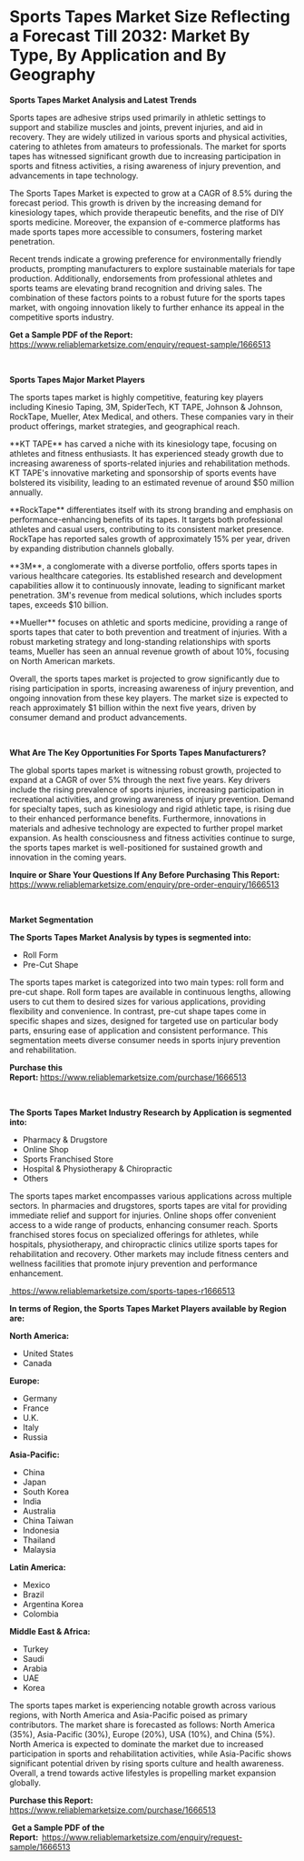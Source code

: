 <p><h1>Sports Tapes Market Size Reflecting a Forecast Till 2032: Market By Type, By Application and By Geography</h1></p><p><strong>Sports Tapes Market Analysis and Latest Trends</strong></p>
<p><p>Sports tapes are adhesive strips used primarily in athletic settings to support and stabilize muscles and joints, prevent injuries, and aid in recovery. They are widely utilized in various sports and physical activities, catering to athletes from amateurs to professionals. The market for sports tapes has witnessed significant growth due to increasing participation in sports and fitness activities, a rising awareness of injury prevention, and advancements in tape technology.</p><p>The Sports Tapes Market is expected to grow at a CAGR of 8.5% during the forecast period. This growth is driven by the increasing demand for kinesiology tapes, which provide therapeutic benefits, and the rise of DIY sports medicine. Moreover, the expansion of e-commerce platforms has made sports tapes more accessible to consumers, fostering market penetration. </p><p>Recent trends indicate a growing preference for environmentally friendly products, prompting manufacturers to explore sustainable materials for tape production. Additionally, endorsements from professional athletes and sports teams are elevating brand recognition and driving sales. The combination of these factors points to a robust future for the sports tapes market, with ongoing innovation likely to further enhance its appeal in the competitive sports industry.</p></p>
<p><strong>Get a Sample PDF of the Report:&nbsp;</strong> <a href="https://www.reliablemarketsize.com/enquiry/request-sample/1666513?utm_campaign=3532&utm_medium=2&utm_source=Github&utm_content=ia&utm_term=16042025&utm_id=sports-tapes">https://www.reliablemarketsize.com/enquiry/request-sample/1666513</a></p>
<p>&nbsp;</p>
<p><strong>Sports Tapes Major Market Players</strong></p>
<p><p>The sports tapes market is highly competitive, featuring key players including Kinesio Taping, 3M, SpiderTech, KT TAPE, Johnson & Johnson, RockTape, Mueller, Atex Medical, and others. These companies vary in their product offerings, market strategies, and geographical reach.</p><p>**KT TAPE** has carved a niche with its kinesiology tape, focusing on athletes and fitness enthusiasts. It has experienced steady growth due to increasing awareness of sports-related injuries and rehabilitation methods. KT TAPE's innovative marketing and sponsorship of sports events have bolstered its visibility, leading to an estimated revenue of around $50 million annually.</p><p>**RockTape** differentiates itself with its strong branding and emphasis on performance-enhancing benefits of its tapes. It targets both professional athletes and casual users, contributing to its consistent market presence. RockTape has reported sales growth of approximately 15% per year, driven by expanding distribution channels globally.</p><p>**3M**, a conglomerate with a diverse portfolio, offers sports tapes in various healthcare categories. Its established research and development capabilities allow it to continuously innovate, leading to significant market penetration. 3M's revenue from medical solutions, which includes sports tapes, exceeds $10 billion.</p><p>**Mueller** focuses on athletic and sports medicine, providing a range of sports tapes that cater to both prevention and treatment of injuries. With a robust marketing strategy and long-standing relationships with sports teams, Mueller has seen an annual revenue growth of about 10%, focusing on North American markets.</p><p>Overall, the sports tapes market is projected to grow significantly due to rising participation in sports, increasing awareness of injury prevention, and ongoing innovation from these key players. The market size is expected to reach approximately $1 billion within the next five years, driven by consumer demand and product advancements.</p></p>
<p>&nbsp;</p>
<p><strong>What Are The Key Opportunities For Sports Tapes Manufacturers?</strong></p>
<p><p>The global sports tapes market is witnessing robust growth, projected to expand at a CAGR of over 5% through the next five years. Key drivers include the rising prevalence of sports injuries, increasing participation in recreational activities, and growing awareness of injury prevention. Demand for specialty tapes, such as kinesiology and rigid athletic tape, is rising due to their enhanced performance benefits. Furthermore, innovations in materials and adhesive technology are expected to further propel market expansion. As health consciousness and fitness activities continue to surge, the sports tapes market is well-positioned for sustained growth and innovation in the coming years.</p></p>
<p><strong>Inquire or Share Your Questions If Any Before Purchasing This Report:</strong> <a href="https://www.reliablemarketsize.com/enquiry/pre-order-enquiry/1666513?utm_campaign=3532&utm_medium=2&utm_source=Github&utm_content=ia&utm_term=16042025&utm_id=sports-tapes">https://www.reliablemarketsize.com/enquiry/pre-order-enquiry/1666513</a></p>
<p>&nbsp;</p>
<p><strong>Market Segmentation</strong></p>
<p><strong>The Sports Tapes Market Analysis by types is segmented into:</strong></p>
<p><ul><li>Roll Form</li><li>Pre-Cut Shape</li></ul></p>
<p><p>The sports tapes market is categorized into two main types: roll form and pre-cut shape. Roll form tapes are available in continuous lengths, allowing users to cut them to desired sizes for various applications, providing flexibility and convenience. In contrast, pre-cut shape tapes come in specific shapes and sizes, designed for targeted use on particular body parts, ensuring ease of application and consistent performance. This segmentation meets diverse consumer needs in sports injury prevention and rehabilitation.</p></p>
<p><strong>Purchase this Report:&nbsp;</strong><a href="https://www.reliablemarketsize.com/purchase/1666513?utm_campaign=3532&utm_medium=2&utm_source=Github&utm_content=ia&utm_term=16042025&utm_id=sports-tapes">https://www.reliablemarketsize.com/purchase/1666513</a></p>
<p>&nbsp;</p>
<p><strong>The Sports Tapes Market Industry Research by Application is segmented into:</strong></p>
<p><ul><li>Pharmacy & Drugstore</li><li>Online Shop</li><li>Sports Franchised Store</li><li>Hospital & Physiotherapy & Chiropractic</li><li>Others</li></ul></p>
<p><p>The sports tapes market encompasses various applications across multiple sectors. In pharmacies and drugstores, sports tapes are vital for providing immediate relief and support for injuries. Online shops offer convenient access to a wide range of products, enhancing consumer reach. Sports franchised stores focus on specialized offerings for athletes, while hospitals, physiotherapy, and chiropractic clinics utilize sports tapes for rehabilitation and recovery. Other markets may include fitness centers and wellness facilities that promote injury prevention and performance enhancement.</p></p>
<p><a href="https://www.reliablemarketsize.com/sports-tapes-r1666513?utm_campaign=3532&utm_medium=2&utm_source=Github&utm_content=ia&utm_term=16042025&utm_id=sports-tapes">&nbsp;https://www.reliablemarketsize.com/sports-tapes-r1666513</a></p>
<p><strong>In terms of Region, the Sports Tapes Market Players available by Region are:</strong></p>
<p>
    <p> <strong> North America: </strong>
        <ul>
            <li>United States</li>
            <li>Canada</li>
        </ul>
        </p> 
    <p> <strong> Europe: </strong>
        <ul>
            <li>Germany</li>
            <li>France</li>
            <li>U.K.</li>
            <li>Italy</li>
            <li>Russia</li>
        </ul>
        </p> 
    <p> <strong> Asia-Pacific: </strong>
        <ul>
            <li>China</li>
            <li>Japan</li>
            <li>South Korea</li>
            <li>India</li>
            <li>Australia</li>
            <li>China Taiwan</li>
            <li>Indonesia</li>
            <li>Thailand</li>
            <li>Malaysia</li>
        </ul>
        </p> 
    <p> <strong> Latin America: </strong>
        <ul>
            <li>Mexico</li>
            <li>Brazil</li>
            <li>Argentina Korea</li>
            <li>Colombia</li>
        </ul>
        </p> 
    <p> <strong> Middle East & Africa: </strong>
        <ul>
            <li>Turkey</li>
            <li>Saudi</li>
            <li>Arabia</li>
            <li>UAE</li>
            <li>Korea</li>
        </ul>
    </p>
    </p>
<p><p>The sports tapes market is experiencing notable growth across various regions, with North America and Asia-Pacific poised as primary contributors. The market share is forecasted as follows: North America (35%), Asia-Pacific (30%), Europe (20%), USA (10%), and China (5%). North America is expected to dominate the market due to increased participation in sports and rehabilitation activities, while Asia-Pacific shows significant potential driven by rising sports culture and health awareness. Overall, a trend towards active lifestyles is propelling market expansion globally.</p></p>
<p><strong>Purchase this Report: </strong><a href="https://www.reliablemarketsize.com/purchase/1666513?utm_campaign=3532&utm_medium=2&utm_source=Github&utm_content=ia&utm_term=16042025&utm_id=sports-tapes">https://www.reliablemarketsize.com/purchase/1666513</a></p>
<p>&nbsp;<strong>Get a Sample PDF of the Report:&nbsp;&nbsp;</strong><a href="https://www.reliablemarketsize.com/enquiry/request-sample/1666513?utm_campaign=3532&utm_medium=2&utm_source=Github&utm_content=ia&utm_term=16042025&utm_id=sports-tapes">https://www.reliablemarketsize.com/enquiry/request-sample/1666513</a></p>
<p><strong></strong></p>
<p><p></p><p></p><p></p></p>